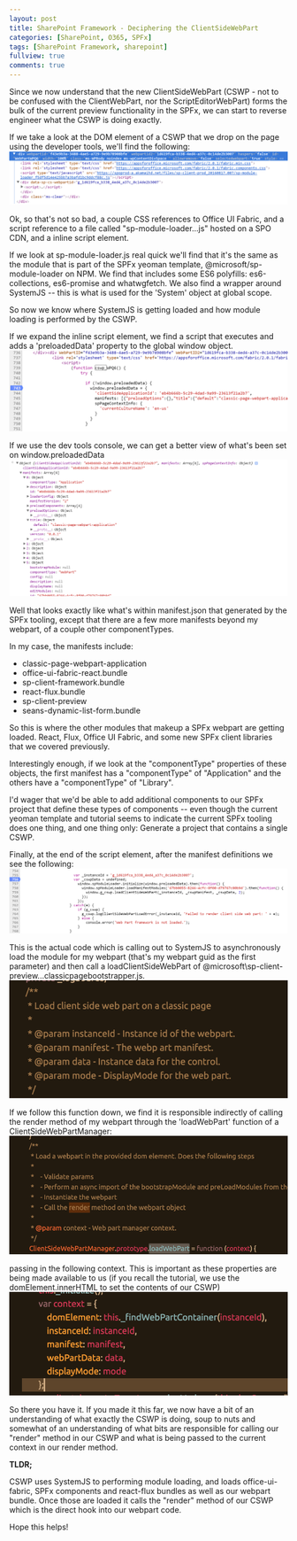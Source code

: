 ```yaml
---
layout: post
title: SharePoint Framework - Deciphering the ClientSideWebPart
categories: [SharePoint, O365, SPFx]
tags: [SharePoint Framework, sharepoint]
fullview: true
comments: true
---
```


Since we now understand that the new ClientSideWebPart (CSWP - not to be confused with the ClientWebPart, nor the ScriptEditorWebPart) forms the bulk of the current preview functionality in the SPFx, we can start to reverse engineer what the CSWP is doing exactly.

If we take a look at the DOM element of a CSWP that we drop on the page using the developer tools, we'll find the following:
![screenshot](/assets/media/2016-08-20-sharepoint-framework-deciphering-the-cswp-01.png "Screenshot")


Ok, so that's not so bad, a couple CSS references to Office UI Fabric, and a script reference to a file called "sp-module-loader...js" hosted on a SPO CDN, and a inline script element.

If we look at sp-module-loader.js real quick we'll find that it's the same as the module that is part of the SPFx yeoman template, @microsoft/sp-module-loader on NPM. We find that includes some ES6 polyfills: es6-collections, es6-promise and whatwgfetch. We also find a wrapper around SystemJS -- this is what is used for the 'System' object at global scope.

So now we know where SystemJS is getting loaded and how module loading is performed by the CSWP.


If we expand the inline script element, we find a script that executes and adds a 'preloadedData' property to the global window object.
![screenshot](/assets/media/2016-08-20-sharepoint-framework-deciphering-the-cswp-02.png "Screenshot")



If we use the dev tools console, we can get a better view of what's been set on window.preloadedData
![screenshot](/assets/media/2016-08-20-sharepoint-framework-deciphering-the-cswp-03.png "Screenshot")



Well that looks exactly like what's within manifest.json that generated by the SPFx tooling, except that there are a few more manifests beyond my webpart, of a couple other componentTypes.

In my case, the manifests include:

- classic-page-webpart-application
- office-ui-fabric-react.bundle
- sp-client-framework.bundle
- react-flux.bundle
- sp-client-preview
- seans-dynamic-list-form.bundle

So this is where the other modules that makeup a SPFx webpart are getting loaded. React, Flux, Office UI Fabric, and some new SPFx client libraries that we covered previously.

Interestingly enough, if we look at the "componentType" properties of these objects, the first manifest has a "componentType" of "Application" and the others have a "componentType" of "Library".

I'd wager that we'd be able to add additional components to our SPFx project that define these types of components -- even though the current yeoman template and tutorial seems to indicate the current SPFx tooling does one thing, and one thing only: Generate a project that contains a single CSWP.


Finally, at the end of the script element, after the manifest definitions we see the following:
![screenshot](/assets/media/2016-08-20-sharepoint-framework-deciphering-the-cswp-04.png "Screenshot")



This is the actual code which is calling out to SystemJS to asynchronously load the module for my webpart (that's my webpart guid as the first parameter) and then call a loadClientSideWebPart of @microsoft\sp-client-preview\...classicpagebootstrapper.js.
![screenshot](/assets/media/2016-08-20-sharepoint-framework-deciphering-the-cswp-05.png "Screenshot")



If we follow this function down, we find it is responsible indirectly of calling the render method of my webpart through the 'loadWebPart' function of a ClientSideWebPartManager:
![screenshot](/assets/media/2016-08-20-sharepoint-framework-deciphering-the-cswp-06.png "Screenshot")




passing in the following context. This is important as these properties are being made available to us (if you recall the tutorial, we use the domElement.innerHTML to set the contents of our CSWP)
![screenshot](/assets/media/2016-08-20-sharepoint-framework-deciphering-the-cswp-07.png "Screenshot")




So there you have it. If you made it this far, we now have a bit of an understanding of what exactly the CSWP is doing, soup to nuts and somewhat of an understanding of what bits are responsible for calling our "render" method in our CSWP and what is being passed to the current context in our render method.


**TLDR;**

CSWP uses SystemJS to performing module loading, and loads office-ui-fabric, SPFx components and react-flux bundles as well as our webpart bundle. Once those are loaded it calls the "render" method of our CSWP which is the direct hook into our webpart code.


Hope this helps!